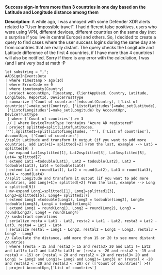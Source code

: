 **Success sign-in from more than 3 countries in one day based on the Latitude and Longitude distance among them**

**Description:** A while ago, I was annoyed with some Defender XDR alerts related to "User Impossible travel". I had different false positives,
users who were using VPN, different devices, different countries on the same day (not a surprise if you live in central Europe)
and others. So, I decided to create a query to find cases where the user success logins during the same day are from countries 
that are really distant.
The query checks the Longitude and Latitude difference of the first 4 countries, if I have more than 4 countries I will also be
notified. Sorry if there is any error with the calculation, I was (and I am) very bad at math :P 

```
let substring = ",";
AADSignInEventsBeta
| where Timestamp > ago(1d)
| where ErrorCode == 0
| where isnotempty(Country)
| project AccountUpn, Timestamp, ClientAppUsed, Country, Latitude, Longitude, ReportId, DeviceTrustType
| summarize ['Count of countries']=dcount(Country), ['List of countries']=make_set(Country), ['ListofLatitudes']=make_set(Latitude),
 ['ListofLongitudes']=make_set(Longitude) by AccountUpn, DeviceTrustType
 | where ['Count of countries'] >= 3
 // | where DeviceTrustType !contains "Azure AD registered"
| project splitted=split(ListofLatitudes, '"'),splitted1=split(ListofLongitudes, '"'), ['List of countries'], AccountUpn, ['Count of countries']
//split Latitude and transform it output (if you want to add more countries, add Lat(+1)= splitted[+2] From the last, example --> Lat5 = splitted[9] )
| mv-expand Lat1=splitted[1], Lat2=splitted[3], Lat3=splitted[5], Lat4= splitted[7]
| extend Lat1 =todouble(Lat1), Lat2 = todouble(Lat2), Lat3 = todouble(Lat3), Lat4 = todouble(Lat4)
| extend Lat1 = round(Lat1), Lat2 = round(Lat2), Lat3 = round(Lat3), Lat4 = round(Lat4)
//split Longitude and transform it output (if you want to add more countries, add Long(+1)= splitted[+2] From the last, example --> Long = splitted[9])
| mv-expand Long1=splitted1[1], Long2=splitted1[3], Long3=splitted1[5], Long4= splitted1[7]
| extend Long1 =todouble(Long1), Long2 = todouble(Long2), Long3= todouble(Long3), Long4 = todouble(Long4)
| extend Long1 = round(Long1), Long2 = round(Long2), Long3 = round(Long3), Long4 = round(Long4)
// susbstract operations
| serialize resta = Lat1 - Lat2, resta2 = Lat1 - Lat2, resta3 = Lat2 - Lat3, resta4 = Lat1 - Lat4
| serialize restal = Long1 - Long2, restal2 = Long1 - Long3, restal3 = Long2 - Long3
// Calculate the distance, add more than 15 or 20 to see more distant countries
| where (resta > 15 and resta2 > 15 and resta3> 20 and Lat1 != Lat2 and Lat1!= Lat2 and Lat2!= Lat3) or (resta < -20 and resta2 < -15 and resta3 < -15) or (restal > 20 and restal2 > 20 and restal3> 20 and Long1 != Long2 and Long1!= Long2 and Long2!= Long3) or (restal < -20 and restal2 < -20 and restal3 < -20) or (['Count of countries'] >4)
| project AccountUpn,['List of countries']
```
